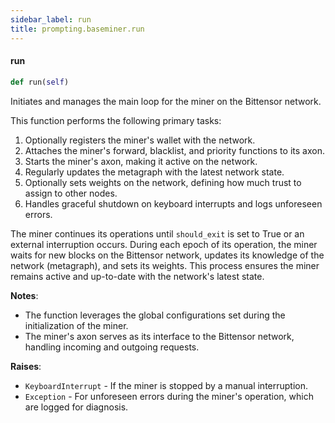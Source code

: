 ```yaml
---
sidebar_label: run
title: prompting.baseminer.run
---
```


#### run

```python
def run(self)
```

Initiates and manages the main loop for the miner on the Bittensor network.

This function performs the following primary tasks:
1. Optionally registers the miner&#x27;s wallet with the network.
2. Attaches the miner&#x27;s forward, blacklist, and priority functions to its axon.
3. Starts the miner&#x27;s axon, making it active on the network.
4. Regularly updates the metagraph with the latest network state.
5. Optionally sets weights on the network, defining how much trust to assign to other nodes.
6. Handles graceful shutdown on keyboard interrupts and logs unforeseen errors.

The miner continues its operations until `should_exit` is set to True or an external interruption occurs.
During each epoch of its operation, the miner waits for new blocks on the Bittensor network, updates its
knowledge of the network (metagraph), and sets its weights. This process ensures the miner remains active
and up-to-date with the network&#x27;s latest state.

**Notes**:

  - The function leverages the global configurations set during the initialization of the miner.
  - The miner&#x27;s axon serves as its interface to the Bittensor network, handling incoming and outgoing requests.
  

**Raises**:

- `KeyboardInterrupt` - If the miner is stopped by a manual interruption.
- `Exception` - For unforeseen errors during the miner&#x27;s operation, which are logged for diagnosis.

